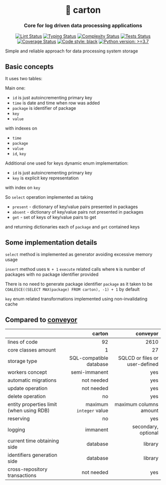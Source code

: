 <h1 align="center">🚬 carton</h1>

<h3 align="center">Core for log driven data processing applications</h3>

<p align="center">
<a href="https://github.com/MentalBlood/carton/blob/master/.github/workflows/lint.yml"><img alt="Lint Status" src="https://github.com/MentalBlood/carton/actions/workflows/lint.yml/badge.svg"></a>
<a href="https://github.com/MentalBlood/carton/blob/master/.github/workflows/typing.yml"><img alt="Typing Status" src="https://github.com/MentalBlood/carton/actions/workflows/typing.yml/badge.svg"></a>
<a href="https://github.com/MentalBlood/carton/blob/master/.github/workflows/complexity.yml"><img alt="Complexity Status" src="https://github.com/MentalBlood/carton/actions/workflows/complexity.yml/badge.svg"></a>
<a href="https://github.com/MentalBlood/carton/blob/master/.github/workflows/tests.yml"><img alt="Tests Status" src="https://github.com/MentalBlood/carton/actions/workflows/tests.yml/badge.svg"></a>
<a href="https://github.com/MentalBlood/carton/blob/master/.github/workflows/coverage.yml"><img alt="Coverage Status" src="https://github.com/MentalBlood/carton/actions/workflows/coverage.yml/badge.svg"></a>
<a href="https://github.com/psf/black"><img alt="Code style: black" src="https://img.shields.io/badge/code%20style-black-000000.svg"></a>
<a href="https://www.python.org/"><img alt="Python version: >=3.7" src="https://img.shields.io/badge/Python-3.7%20|%203.8%20|%203.9%20|%203.10%20|%203.11%20|%203.12-blue"></a>
</p>

Simple and reliable approach for data processing system storage

## Basic concepts

It uses two tables:

Main one:

- `id` is just autoincrementing primary key
- `time` is date and time when row was added
- `package` is identifier of package
- `key`
- `value`

with indexes on

- `time`
- `package`
- `value`
- `id`, `key`

Additional one used for keys dynamic enum implementation:

- `id` is just autoincrementing primary key
- `key` is explicit key representation

with index on `key`

So `select` operation implemented as taking

- `present` - dictionary of key/value pairs presented in packages
- `absent` - dictionary of key/value pairs not presented in packages
- `get` - set of keys of key/value pairs to get

and returning dictionaries each of `package` and `get` contained keys

## Some implementation details

`select` method is implemented as generator avoiding excessive memory usage

`insert` method uses `N + 1` `execute` related calls where `N` is number of packages with no package identifier provided

There is no need to generate package identifier `package` as it taken to be `COALESCE((SELECT MAX(package) FROM carton), -1) + 1` by default

`key` enum related transformations implemented using non-invalidating cache

## Compared to [conveyor](https://github.com/MentalBlood/conveyor)

|                                          |                  carton |                       conveyor |
| ---------------------------------------- | ----------------------: | -----------------------------: |
| lines of code                            |                      92 |                           2610 |
| core classes amount                      |                       1 |                             27 |
| storage type                             | SQL-compatible database | SQLCD or files or user-defined |
| workers concept                          |           semi-immanent |                            yes |
| automatic migrations                     |              not needed |                            yes |
| update operation                         |              not needed |                            yes |
| delete operation                         |                      no |                            yes |
| entity properties limit (when using RDB) | maximum `integer` value |         maximum columns amount |
| reserving                                |                      no |                            yes |
| logging                                  |                immanent |            secondary, optional |
| current time obtaining side              |                database |                        library |
| identifiers generation side              |                database |                        library |
| cross-repository transactions            |              not needed |                            yes |
